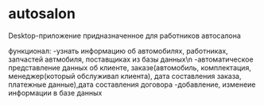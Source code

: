 # autosalon
Desktop-приложение придназначенное для работников автосалона

функционал:
-узнать информацию об автомобилях, работниках, запчастей автмобиля, поставщиках из базы данных\n
-автоматическое представление данных об  клиенте, заказе(автомобиль, комплектация, менеджер(который обслуживал клиента), дата составления заказа, платежные данные),дата составления договора
-добавление, изменеие информации в базе данных
